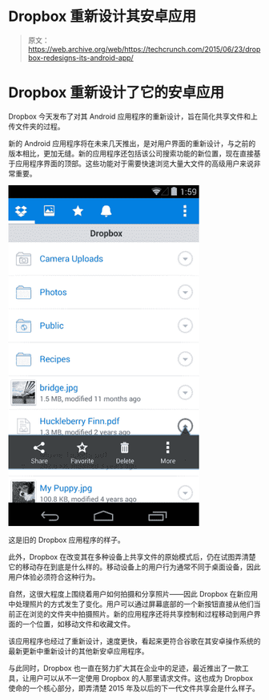 # Dropbox 重新设计其安卓应用 

> 原文：<https://web.archive.org/web/https://techcrunch.com/2015/06/23/dropbox-redesigns-its-android-app/>

# Dropbox 重新设计了它的安卓应用

Dropbox 今天发布了对其 Android 应用程序的重新设计，旨在简化共享文件和上传文件夹的过程。

新的 Android 应用程序将在未来几天推出，是对用户界面的重新设计，与之前的版本相比，更加无缝。新的应用程序还包括该公司搜索功能的新位置，现在直接基于应用程序界面的顶部。这些功能对于需要快速浏览大量大文件的高级用户来说非常重要。

![Here's what the old Dropbox app looked like.](img/b9d22dc8648a190bf93a01d4b9a6643d.png)

这是旧的 Dropbox 应用程序的样子。

此外，Dropbox 在改变其在多种设备上共享文件的原始模式后，仍在试图弄清楚它的移动存在到底是什么样的。移动设备上的用户行为通常不同于桌面设备，因此用户体验必须符合这种行为。

自然，这很大程度上围绕着用户如何拍摄和分享照片——因此 Dropbox 在新应用中处理照片的方式发生了变化。用户可以通过屏幕底部的一个新按钮直接从他们当前正在浏览的文件夹中拍摄照片。新的应用程序还将共享控制和过程移动到用户界面的一个位置，如移动文件和收藏文件。

该应用程序也经过了重新设计，速度更快，看起来更符合谷歌在其安卓操作系统的最新更新中重新设计的其他新安卓应用程序。

与此同时，Dropbox 也一直在努力扩大其在企业中的足迹，最近推出了一款工具，让用户可以从不一定使用 Dropbox 的人那里请求文件。这也成为 Dropbox 使命的一个核心部分，即弄清楚 2015 年及以后的下一代文件共享会是什么样子。